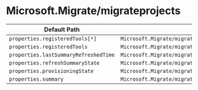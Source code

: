 # Microsoft.Migrate/migrateprojects

| Default Path | Alias |
|---|---|
| `properties.registeredTools[*]` | `Microsoft.Migrate/migrateprojects/registeredTools[*]` |
| `properties.registeredTools` | `Microsoft.Migrate/migrateprojects/registeredTools` |
| `properties.lastSummaryRefreshedTime` | `Microsoft.Migrate/migrateprojects/lastSummaryRefreshedTime` |
| `properties.refreshSummaryState` | `Microsoft.Migrate/migrateprojects/refreshSummaryState` |
| `properties.provisioningState` | `Microsoft.Migrate/migrateprojects/provisioningState` |
| `properties.summary` | `Microsoft.Migrate/migrateProjects/summary` |

